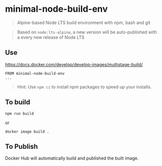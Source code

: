 # minimal-node-build-env

> Alpine-based Node LTS build environment with npm, bash and git

> Based on `node:lts-alpine`, a new version will be auto-published with a every new release of Node LTS

## Use

https://docs.docker.com/develop/develop-images/multistage-build/

```
FROM minimal-node-build-env
...
```

> Hint: Use `npm ci` to install npm packages to speed up your installs.

## To build

```
npm run build
```

or

```
docker image build .
```

## To Publish

Docker Hub will automatically build and published the built image.
